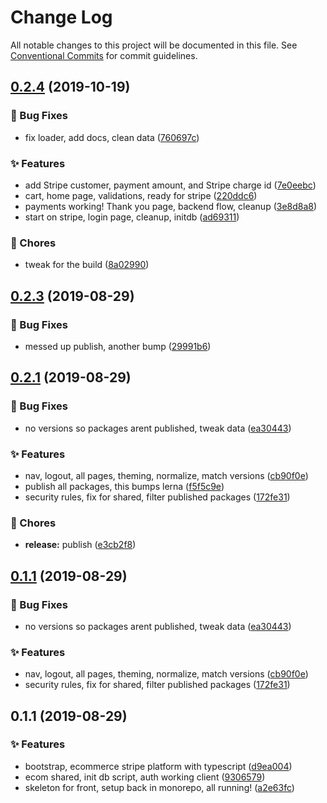 # Change Log

All notable changes to this project will be documented in this file.
See [Conventional Commits](https://conventionalcommits.org) for commit guidelines.

<a name="0.2.4"></a>
## [0.2.4](https://github.com/caldera-digital/platform/compare/@caldera-digital/ecommerce-stripe-client@0.2.3...@caldera-digital/ecommerce-stripe-client@0.2.4) (2019-10-19)


### :bug: Bug Fixes

* fix loader, add docs, clean data ([760697c](https://github.com/caldera-digital/platform/commit/760697c))


### :sparkles: Features

* add Stripe customer,  payment amount, and Stripe charge id ([7e0eebc](https://github.com/caldera-digital/platform/commit/7e0eebc))
* cart, home page, validations, ready for stripe ([220ddc6](https://github.com/caldera-digital/platform/commit/220ddc6))
* payments working! Thank you page, backend flow, cleanup ([3e8d8a8](https://github.com/caldera-digital/platform/commit/3e8d8a8))
* start on stripe, login page, cleanup, initdb ([ad69311](https://github.com/caldera-digital/platform/commit/ad69311))


### :ticket: Chores

* tweak for the build ([8a02990](https://github.com/caldera-digital/platform/commit/8a02990))





<a name="0.2.3"></a>
## [0.2.3](https://github.com/caldera-digital/platform/compare/@caldera-digital/ecommerce-stripe-client@0.2.1...@caldera-digital/ecommerce-stripe-client@0.2.3) (2019-08-29)


### :bug: Bug Fixes

* messed up publish, another bump ([29991b6](https://github.com/caldera-digital/platform/commit/29991b6))





<a name="0.2.1"></a>
## [0.2.1](https://github.com/caldera-digital/platform/compare/@caldera-digital/ecommerce-stripe-client@0.1.1...@caldera-digital/ecommerce-stripe-client@0.2.1) (2019-08-29)


### :bug: Bug Fixes

* no versions so packages arent published, tweak data ([ea30443](https://github.com/caldera-digital/platform/commit/ea30443))


### :sparkles: Features

* nav, logout, all pages, theming, normalize, match versions ([cb90f0e](https://github.com/caldera-digital/platform/commit/cb90f0e))
* publish all packages, this bumps lerna ([f5f5c9e](https://github.com/caldera-digital/platform/commit/f5f5c9e))
* security rules, fix for shared, filter published packages ([172fe31](https://github.com/caldera-digital/platform/commit/172fe31))


### :ticket: Chores

* **release:** publish ([e3cb2f8](https://github.com/caldera-digital/platform/commit/e3cb2f8))





<a name="0.1.1"></a>
## [0.1.1](https://github.com/caldera-digital/platform/compare/@caldera-digital/ecommerce-stripe-client@0.1.1...@caldera-digital/ecommerce-stripe-client@0.1.1) (2019-08-29)


### :bug: Bug Fixes

* no versions so packages arent published, tweak data ([ea30443](https://github.com/caldera-digital/platform/commit/ea30443))


### :sparkles: Features

* nav, logout, all pages, theming, normalize, match versions ([cb90f0e](https://github.com/caldera-digital/platform/commit/cb90f0e))
* security rules, fix for shared, filter published packages ([172fe31](https://github.com/caldera-digital/platform/commit/172fe31))





<a name="0.1.1"></a>
## 0.1.1 (2019-08-29)


### :sparkles: Features

* bootstrap, ecommerce stripe platform with typescript ([d9ea004](https://github.com/caldera-digital/platform/commit/d9ea004))
* ecom shared, init db script, auth working client ([9306579](https://github.com/caldera-digital/platform/commit/9306579))
* skeleton for front, setup back in monorepo, all running! ([a2e63fc](https://github.com/caldera-digital/platform/commit/a2e63fc))
